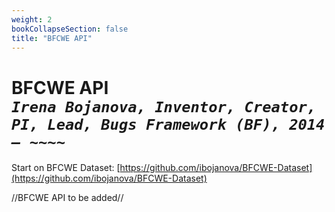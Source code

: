 ```yaml
---
weight: 2
bookCollapseSection: false
title: "BFCWE API"
---
```

# BFCWE API <br/>_`Irena Bojanova, Inventor, Creator, PI, Lead, Bugs Framework (BF), 2014 – ~~~~`_

Start on BFCWE Dataset: [https://github.com/ibojanova/BFCWE-Dataset](https://github.com/ibojanova/BFCWE-Dataset)

//BFCWE API to be added//
